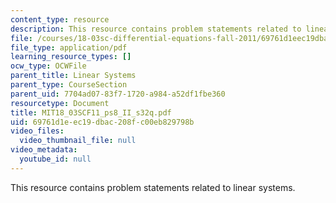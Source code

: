 ```yaml
---
content_type: resource
description: This resource contains problem statements related to linear systems.
file: /courses/18-03sc-differential-equations-fall-2011/69761d1eec19dbac208fc00eb829798b_MIT18_03SCF11_ps8_II_s32q.pdf
file_type: application/pdf
learning_resource_types: []
ocw_type: OCWFile
parent_title: Linear Systems
parent_type: CourseSection
parent_uid: 7704ad07-83f7-1720-a984-a52df1fbe360
resourcetype: Document
title: MIT18_03SCF11_ps8_II_s32q.pdf
uid: 69761d1e-ec19-dbac-208f-c00eb829798b
video_files:
  video_thumbnail_file: null
video_metadata:
  youtube_id: null
---
```

This resource contains problem statements related to linear systems.